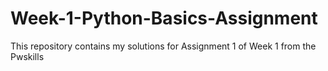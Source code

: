 # Week-1-Python-Basics-Assignment
This repository contains my solutions for Assignment 1 of Week 1 from the Pwskills
